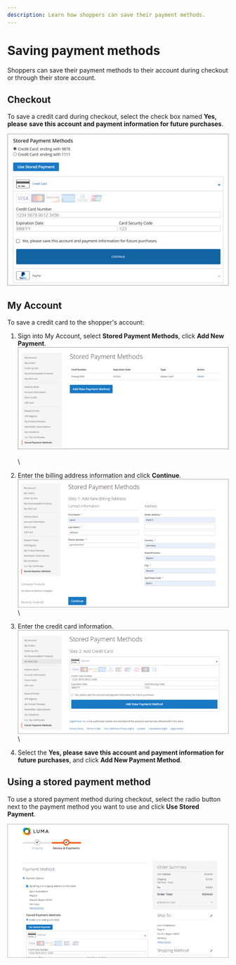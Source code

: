 ```yaml
---
description: Learn how shoppers can save their payment methods.
---
```


# Saving payment methods

Shoppers can save their payment methods to their account during checkout or through their store account.

## Checkout

To save a credit card during checkout, select the check box named **Yes, please** **save this account and payment information for future purchases**.&#x20;

![](<../../.gitbook/assets/Stored payment methods (6).png>)

## My Account

To save a credit card to the shopper's account:&#x20;

1. Sign into My Account, select **Stored Payment Methods**, click **Add New Payment**. ![](../../.gitbook/assets/Stored-Payment-Methods.png)\
   \
   \

2. Enter the billing address information and click **Continue**.\
   ![](../../.gitbook/assets/Stored-Payment-Methods-Add-Billing-Address.png)\

3. Enter the credit card information.\
   ![](../../.gitbook/assets/Stored-Payment-Methods-Credit-Card.png)\

4. Select the **Yes, please save this account and payment information for future purchases**, and click **Add New Payment Method**.

## Using a stored payment method

To use a stored payment method during checkout, select the radio button next to the payment method you want to use and click **Use Stored Payment**.

![](../../.gitbook/assets/Using-stored-payment-method.png)
